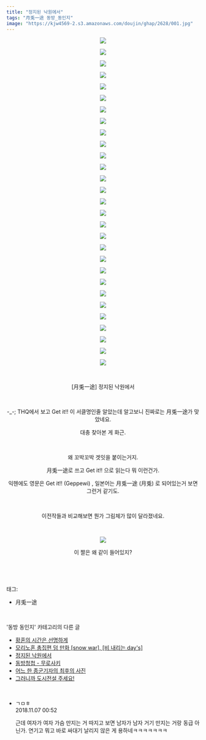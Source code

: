 ```yaml
---
title: "정지된 낙원에서"
tags: "月兎一途 동방_동인지"
image: "https://kjw4569-2.s3.amazonaws.com/doujin/ghap/2628/001.jpg"
---
```

<div class="article">
<p style="text-align: center; clear: none; float: none;"><img src="{{ site.imgserver9 }}/ghap/2628/001.jpg"/></p>
<p style="text-align: center; clear: none; float: none;"><img src="{{ site.imgserver9 }}/ghap/2628/002.jpg"/></p>
<p style="text-align: center; clear: none; float: none;"><img src="{{ site.imgserver9 }}/ghap/2628/003.jpg"/></p>
<p style="text-align: center; clear: none; float: none;"><img src="{{ site.imgserver9 }}/ghap/2628/004.jpg"/></p>
<p style="text-align: center; clear: none; float: none;"><img src="{{ site.imgserver9 }}/ghap/2628/005.jpg"/></p>
<p style="text-align: center; clear: none; float: none;"><img src="{{ site.imgserver9 }}/ghap/2628/006.jpg"/></p>
<p style="text-align: center; clear: none; float: none;"><img src="{{ site.imgserver9 }}/ghap/2628/007.jpg"/></p>
<p style="text-align: center; clear: none; float: none;"><img src="{{ site.imgserver9 }}/ghap/2628/008.jpg"/></p>
<p style="text-align: center; clear: none; float: none;"><img src="{{ site.imgserver9 }}/ghap/2628/009.jpg"/></p>
<p style="text-align: center; clear: none; float: none;"><img src="{{ site.imgserver9 }}/ghap/2628/010.jpg"/></p>
<p style="text-align: center; clear: none; float: none;"><img src="{{ site.imgserver9 }}/ghap/2628/011.jpg"/></p>
<p style="text-align: center; clear: none; float: none;"><img src="{{ site.imgserver9 }}/ghap/2628/012.jpg"/></p>
<p style="text-align: center; clear: none; float: none;"><img src="{{ site.imgserver9 }}/ghap/2628/013.jpg"/></p>
<p style="text-align: center; clear: none; float: none;"><img src="{{ site.imgserver9 }}/ghap/2628/014.jpg"/></p>
<p style="text-align: center; clear: none; float: none;"><img src="{{ site.imgserver9 }}/ghap/2628/015.jpg"/></p>
<p style="text-align: center; clear: none; float: none;"><img src="{{ site.imgserver9 }}/ghap/2628/016.jpg"/></p>
<p style="text-align: center; clear: none; float: none;"><img src="{{ site.imgserver9 }}/ghap/2628/017.jpg"/></p>
<p style="text-align: center; clear: none; float: none;"><img src="{{ site.imgserver9 }}/ghap/2628/018.jpg"/></p>
<p style="text-align: center; clear: none; float: none;"><img src="{{ site.imgserver9 }}/ghap/2628/019.jpg"/></p>
<p style="text-align: center; clear: none; float: none;"><img src="{{ site.imgserver9 }}/ghap/2628/020.jpg"/></p>
<p style="text-align: center; clear: none; float: none;"><img src="{{ site.imgserver9 }}/ghap/2628/021.jpg"/></p>
<p style="text-align: center; clear: none; float: none;"><img src="{{ site.imgserver9 }}/ghap/2628/022.jpg"/></p>
<p style="text-align: center; clear: none; float: none;"><img src="{{ site.imgserver9 }}/ghap/2628/023.jpg"/></p>
<p style="text-align: center; clear: none; float: none;"><img src="{{ site.imgserver9 }}/ghap/2628/024.jpg"/></p>
<p style="text-align: center; clear: none; float: none;"><img src="{{ site.imgserver9 }}/ghap/2628/025.jpg"/></p>
<p style="text-align: center; clear: none; float: none;"><img src="{{ site.imgserver9 }}/ghap/2628/026.jpg"/></p>
<p style="text-align: center; clear: none; float: none;"><img src="{{ site.imgserver9 }}/ghap/2628/027.jpg"/></p>
<p style="text-align: center; clear: none; float: none;"><img src="{{ site.imgserver9 }}/ghap/2628/028.jpg"/></p>
<p style="text-align: center; clear: none; float: none;"><img src="{{ site.imgserver9 }}/ghap/2628/029.jpg"/></p>
<p style="text-align: center; clear: none; float: none;"><br/></p>
<p style="text-align: center; clear: none; float: none;">[月兎一途] 정지된 낙원에서</p>
<p style="text-align: center; clear: none; float: none;"><br/></p>
<p style="text-align: center; clear: none; float: none;">-_-; THQ에서 보고 Get it!! 이 서클명인줄 알았는데 알고보니 진짜로는 月兎一途가 맞았네요.</p>
<p style="text-align: center; clear: none; float: none;">대충 찾아본 게 화근.</p>
<p style="text-align: center; clear: none; float: none;"><br/></p>
<p style="text-align: center; clear: none; float: none;">왜 꼬박꼬박 겟잇을 붙이는거지.</p>
<p style="text-align: center; clear: none; float: none;">月兎一途로 쓰고 Get it!! 으로 읽는다 뭐 이런건가.</p>
<p style="text-align: center; clear: none; float: none;">익헨에도 영문은 Get it!! (Geppewi) , 일본어는 月兎一途 (月兎) 로 되어있는거 보면 그런거 같기도.</p>
<p style="text-align: center; clear: none; float: none;"><br/></p>
<p style="text-align: center; clear: none; float: none;">이전작들과 비교해보면 뭔가 그림체가 많이 달라졌네요.</p>
<p style="text-align: center; clear: none; float: none;"><br/></p>
<p style="text-align: center; clear: none; float: none;"><img src="{{ site.imgserver9 }}/ghap/2628/030.jpg"/></p>
<p style="text-align: center; clear: none; float: none;">이 짤은 왜 같이 들어있지?</p>
<p><br/></p>
</div><br/>
<div class="tagTrail">
<p>태그: </p>
<ul>
<li>月兎一途</li>
</ul>
</div><br/>
<div class="another">
<p>'동방 동인지' 카테고리의 다른 글</p>
<ul>
<li><a href="/ghap_2632">황혼의 시간은 선명하게</a></li>
<li><a href="/ghap_2629">모리노혼 총집편 덤 만화 [snow war], [비 내리는 day's]</a></li>
<li><a href="/ghap_2628">정지된 낙원에서</a></li>
<li><a href="/ghap_2627">동방청첩 - 무로사키</a></li>
<li><a href="/ghap_2624">어느 한 종군기자의 최후의 사진</a></li>
<li><a href="/ghap_2620">그러니까 도시전설 주세요!</a></li>
</ul>
</div><br/>
<div class="cb_module cb_fluid">
<div class="cb_wrt cb_profile">
<div class="comment">
<ul>
<li class="cb_thumb_off" id="comment15368827">
<div class="cb_comment_area">
<div class="cb_info_area">
<div class="cb_section">
<span class="cb_nick_name">ㄱㅁㅎ</span>
</div>
<div class="cb_section">
<span class="cb_date">2018.11.07 00:52 </span>
</div>
</div>
<div class="cb_dsc_comment">
<p class="cb_dsc">
											근데 여자가 여자 가슴 만지는 거 따지고 보면 남자가 남자 거기 만지는 거랑 동급 아닌가. 연기고 뭐고 바로 싸대기 날리지 않은 게 용하네ㅋㅋㅋㅋㅋㅋㅋ
										</p>
</div>
</div></li>
</ul>
</div>
</div><!-- commentList close -->
</div><br/>
